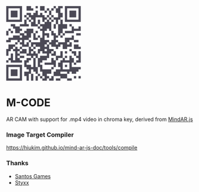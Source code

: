 <img src="https://github.com/markett-opensource/m-code/blob/main/qrcode.png?raw=true" width="200">

# M-CODE

AR CAM with support for .mp4 video in chroma key, derived from <a href="https://github.com/hiukim/mind-ar-js">MindAR.js</a>

### Image Target Compiler
https://hiukim.github.io/mind-ar-js-doc/tools/compile

### Thanks
- <a href="https://santos-games.com" target="_blank">Santos Games</a>
- <a href="https://github.com/pedrostyxx" target="blank">Styxx</a>
